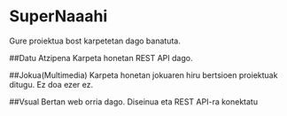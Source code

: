 # SuperNaaahi

Gure proiektua bost karpetetan dago banatuta.

##Datu Atzipena
Karpeta honetan REST API dago.

##Jokua(Multimedia)
Karpeta honetan jokuaren hiru bertsioen proiektuak ditugu. Ez doa ezer ez.

##Vsual
Bertan web orria dago. Diseinua eta REST API-ra konektatu
